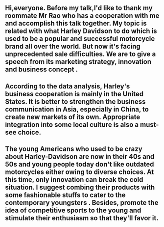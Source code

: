 ## Hi,everyone. Before my talk,I'd like to thank my roommate Mr Rao who has a cooperation with me and accomplish this talk together. My topic is related with what Harley Davidson to do  which is used to be a popular and successful motorcycle brand all over the world. But now it's facing unprecedented sale difficulties. We are to give a speech from its marketing strategy, innovation and business concept .

##  According to the data analysis, Harley's business cooperation is mainly in the United States. It is better to strengthen the business communication in Asia, especially in China, to create new markets of its own. **Appropriate integration** into some local culture is also a must-see choice.

## The young Americans who used to be crazy about Harley-Davidson are now in their 40s and 50s and young people today don't like outdated motorcycles either owing to diverse choices. At this time, only innovation can break the cold situation. I suggest combing their products with some fashionable stuffs  to cater to the contemporary youngsters . Besides, promote **the idea of competitive sports** to the young and **stimulate their enthusiasm** so that they'll favor it.